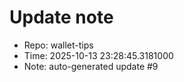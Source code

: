﻿# Update note
- Repo: wallet-tips
- Time: 2025-10-13 23:28:45.3181000
- Note: auto-generated update #9
